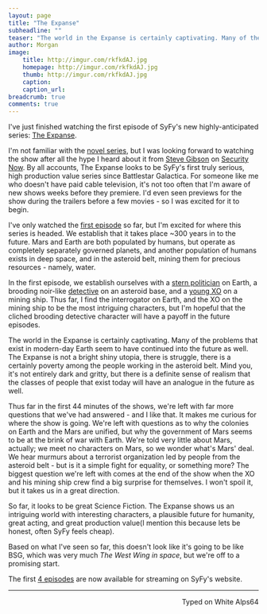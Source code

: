```yaml
---
layout: page
title: "The Expanse"
subheadline: ""
teaser: "The world in the Expanse is certainly captivating. Many of the problems that exist in modern-day Earth seem to have continued into the future as well. The Expanse is not a bright shiny utopia, there is struggle, there is a certainly poverty among the people working in the asteroid belt. Mind you, it's not entirely dark and gritty, but there is a definite sense of realism that the classes of people that exist today will have an analogue in the future as well."
author: Morgan
image:
    title: http://imgur.com/rkfkdAJ.jpg
    homepage: http://imgur.com/rkfkdAJ.jpg
    thumb: http://imgur.com/rkfkdAJ.jpg
    caption:
    caption_url:
breadcrumb: true
comments: true
---
```



I've just finished watching the first episode of SyFy's new highly-anticipated series: [The Expanse](http://www.syfy.com/theexpanse).

I'm not familiar with the [novel series](https://en.wikipedia.org/wiki/The_Expanse_(novel_series)), but I was looking forward to watching the show after all the hype I heard about it from [Steve Gibson](https://twitter.com/sggrc) on [Security Now](https://twit.tv/shows/security-now). By all accounts, The Expanse looks to be SyFy's first truly serious, high production value series since Battlestar Galactica. For someone like me who doesn't have paid cable television, it's not too often that I'm aware of new shows weeks before they premiere. I'd even seen previews for the show during the trailers before a few movies - so I was excited for it to begin.

I've only watched the [first episode](http://www.syfy.com/theexpanse/videos/101-dulcinea) so far, but I'm excited for where this series is headed. We establish that it takes place ~300 years in to the future. Mars and Earth are both populated by humans, but operate as completely separately governed planets, and another population of humans exists in deep space, and in the asteroid belt, mining them for precious resources - namely, water.

In the first episode, we establish ourselves with a [stern politician](http://www.syfy.com/theexpanse/cast/chrisjen-avasarala/1) on Earth, a brooding noir-like [detective](http://www.syfy.com/theexpanse/cast/joe-miller/1) on an asteroid base, and a [young XO](http://www.syfy.com/theexpanse/cast/jim-holden/1) on a mining ship. Thus far, I find the interrogator on Earth, and the XO on the mining ship to be the most intriguing characters, but I'm hopeful that the cliched brooding detective character will have a payoff in the future episodes.

The world in the Expanse is certainly captivating. Many of the problems that exist in modern-day Earth seem to have continued into the future as well. The Expanse is not a bright shiny utopia, there is struggle, there is a certainly poverty among the people working in the asteroid belt. Mind you, it's not entirely dark and gritty, but there is a definite sense of realism that the classes of people that exist today will have an analogue in the future as well.

Thus far in the first 44 minutes of the shows, we're left with far more questions that we've had answered - and I like that. It makes me curious for where the show is going. We're left with questions as to why the colonies on Earth and the Mars are unified, but why the government of Mars seems to be at the brink of war with Earth. We're told very little about Mars, actually; we meet no characters on Mars, so we wonder what's Mars' deal. We hear murmurs about a terrorist organization led by people from the asteroid belt - but is it a simple fight for equality, or something more? The biggest question we're left with comes at the end of the show when the XO and his mining ship crew find a big surprise for themselves. I won't spoil it, but it takes us in a great direction.

So far, it looks to be great Science Fiction. The Expanse shows us an intriguing world with interesting characters, a plausible future for humanity, great acting, and great production value(I mention this because lets be honest, often SyFy feels cheap).

Based on what I've seen so far, this doesn't look like it's going to be like BSG, which was very much _The West Wing in space_, but we're off to a promising start.

The first [4 episodes](http://www.syfy.com/theexpanse/episodes) are now available for streaming on SyFy's website.

---
<p align="right">Typed on White Alps64</p>
